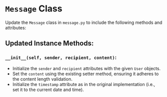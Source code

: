 # `Message` Class

Update the `Message` class in `message.py` to include the following methods and attributes:



## Updated Instance Methods:

### **`__init__(self, sender, recipient, content)`**:
- Initialize the `sender` and `recipient` attributes with the given `User` objects.
- Set the `content` using the existing setter method, ensuring it adheres to the content length validation.
- Initialize the `timestamp` attribute as in the original implementation (i.e., set it to the current date and time).

